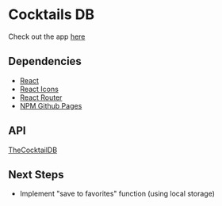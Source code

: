 # Cocktails DB

Check out the app [here](https://ioannis-sporidis.github.io/ra-cocktails-db/)

## Dependencies

- [React](https://reactjs.org/)
- [React Icons](https://react-icons.github.io/react-icons/)
- [React Router](https://reactrouter.com/)
- [NPM Github Pages](https://www.npmjs.com/package/gh-pages)

## API
[TheCocktailDB](https://thecocktaildb.com/api.php)

## Next Steps
- Implement "save to favorites" function (using local storage)
